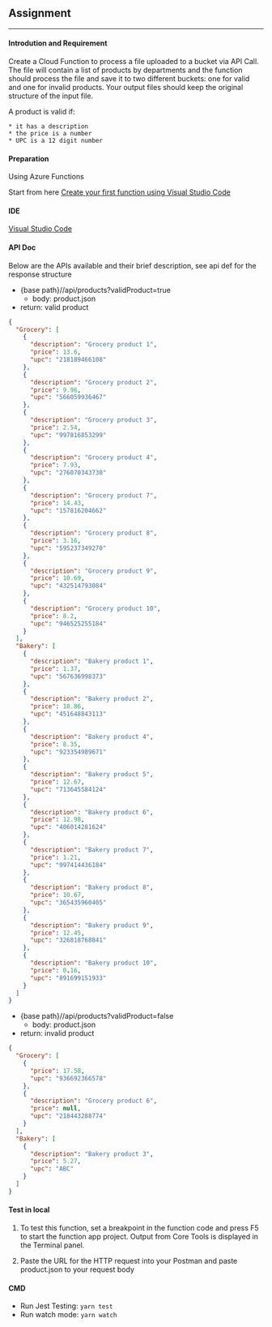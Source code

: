 ## Assignment
--------------
#### Introdution and Requirement
Create a Cloud Function to process a file uploaded to a bucket via API Call. The file will contain a list of products by departments and the function should process the file and save it to two different buckets: one for valid and one for invalid products. Your output files should keep the original structure of the input file.
 
A product is valid if:
 
    * it has a description
    * the price is a number
    * UPC is a 12 digit number
 
#### Preparation

Using Azure Functions

Start from here [Create your first function using Visual Studio Code
](https://docs.microsoft.com/en-us/azure/azure-functions/functions-create-first-function-vs-code)


#### IDE

[Visual Studio Code](https://code.visualstudio.com/)

#### API Doc
Below are the APIs available and their brief description, see api def for the response structure

- {base path}//api/products?validProduct=true
    - body: product.json
- return: valid product
```json
{
  "Grocery": [
    {
      "description": "Grocery product 1",
      "price": 13.6,
      "upc": "218189466108"
    },
    {
      "description": "Grocery product 2",
      "price": 9.96,
      "upc": "566059936467"
    },
    {
      "description": "Grocery product 3",
      "price": 2.54,
      "upc": "997816853299"
    },
    {
      "description": "Grocery product 4",
      "price": 7.93,
      "upc": "276070343730"
    },
    {
      "description": "Grocery product 7",
      "price": 14.43,
      "upc": "157816204662"
    },
    {
      "description": "Grocery product 8",
      "price": 3.16,
      "upc": "595237349270"
    },
    {
      "description": "Grocery product 9",
      "price": 10.69,
      "upc": "432514793084"
    },
    {
      "description": "Grocery product 10",
      "price": 8.2,
      "upc": "946525255184"
    }
  ],
  "Bakery": [
    {
      "description": "Bakery product 1",
      "price": 1.37,
      "upc": "567636998373"
    },
    {
      "description": "Bakery product 2",
      "price": 18.86,
      "upc": "451648843113"
    },
    {
      "description": "Bakery product 4",
      "price": 8.35,
      "upc": "923354989671"
    },
    {
      "description": "Bakery product 5",
      "price": 12.67,
      "upc": "713645584124"
    },
    {
      "description": "Bakery product 6",
      "price": 12.98,
      "upc": "406014281624"
    },
    {
      "description": "Bakery product 7",
      "price": 1.21,
      "upc": "997414436184"
    },
    {
      "description": "Bakery product 8",
      "price": 10.67,
      "upc": "365435960405"
    },
    {
      "description": "Bakery product 9",
      "price": 12.45,
      "upc": "326818768841"
    },
    {
      "description": "Bakery product 10",
      "price": 0.16,
      "upc": "891699151933"
    }
  ]
}
```
- {base path}//api/products?validProduct=false
    - body: product.json
- return: invalid product
```json
{
  "Grocery": [
    {
      "price": 17.58,
      "upc": "936692366578"
    },
    {
      "description": "Grocery product 6",
      "price": null,
      "upc": "218443288774"
    }
  ],
  "Bakery": [
    {
      "description": "Bakery product 3",
      "price": 5.27,
      "upc": "ABC"
    }
  ]
}
```

#### Test in local

1. To test this function, set a breakpoint in the function code and press F5 to start the function app project. Output from Core Tools is displayed in the Terminal panel.

2. Paste the URL for the HTTP request into your Postman and paste product.json to your request body 

#### CMD
 - Run Jest Testing: `yarn test `
 - Run watch mode: `yarn watch`